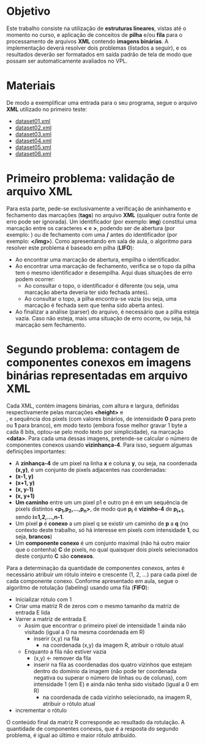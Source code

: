 # Objetivo

Este trabalho consiste na utilização de **estruturas lineares**, vistas até o momento no curso, e aplicação de conceitos de 
**pilha** e/ou **fila** para o processamento de arquivos **XML** contendo **imagens binárias**. A implementação deverá 
resolver dois problemas (listados a seguir), e os resultados deverão ser formatados em saída padrão de tela de modo que 
possam ser automaticamente avaliados no VPL.

# Materiais

De modo a exemplificar uma entrada para o seu programa, segue o arquivo **XML** utilizado no primeiro teste:

- [dataset01.xml](https://moodle.ufsc.br/pluginfile.php/2735418/mod_resource/content/1/dataset01.xml)
- [dataset02.xml](https://moodle.ufsc.br/pluginfile.php/2753879/mod_resource/content/2/dataset02.xml)
- [dataset03.xml](https://moodle.ufsc.br/pluginfile.php/2753881/mod_resource/content/2/dataset03.xml)
- [dataset04.xml](https://moodle.ufsc.br/pluginfile.php/2753881/mod_resource/content/2/dataset04.xml)
- [dataset05.xml](https://moodle.ufsc.br/pluginfile.php/2753881/mod_resource/content/2/dataset05.xml)
- [dataset06.xml](https://moodle.ufsc.br/pluginfile.php/2753881/mod_resource/content/2/dataset06.xml)

# Primeiro problema: validação de arquivo XML

Para esta parte, pede-se exclusivamente a verificação de aninhamento e fechamento das marcações (**tags**) no arquivo **XML** (qualquer outra fonte de erro pode ser ignorada). Um identificador (por exemplo: **img**) constitui uma marcação entre os caracteres **<** e **>**, podendo ser de abertura (por exemplo: **<img>**) ou de fechamento com uma **/** antes do identificador (por exemplo: **\</img>**). Como apresentando em sala de aula, o algoritmo para resolver este problema é baseado em pilha (**LIFO**):

- Ao encontrar uma marcação de abertura, empilha o identificador.
- Ao encontrar uma marcação de fechamento, verifica se o topo da pilha tem o mesmo identificador e desempilha. Aqui duas situações de erro podem ocorrer:
  - Ao consultar o topo, o identificador é diferente (ou seja, uma marcação aberta deveria ter sido fechada antes).
  - Ao consultar o topo, a pilha encontra-se vazia (ou seja, uma marcação é fechada sem que tenha sido aberta antes).
- Ao finalizar a análise (parser) do arquivo, é necessário que a pilha esteja vazia. Caso não esteja, mais uma situação de erro ocorre, ou seja, há marcação sem fechamento.

# Segundo problema: contagem de componentes conexos em imagens binárias representadas em arquivo XML

Cada XML, contém imagens binárias, com altura e largura, definidas respectivamente pelas marcações **\<height>** e **\
<width>**, e sequência dos pixels (com valores binários, de intensidade **0** para preto ou **1** para branco), em modo texto 
(embora fosse melhor gravar 1 byte a cada 8 bits, optou-se pelo modo texto por simplicidade), na marcação **\<data>**. Para 
cada uma dessas imagens, pretende-se calcular o número de componentes conexos usando **vizinhança-4**. Para isso, seguem 
algumas definições importantes:

- A **zinhança-4** de um pixel na linha **x** e coluna **y**, ou seja, na coordenada **(x,y)**, é um conjunto de pixels adjacentes nas coordenadas:
- **(x-1, y)**
- **(x+1, y)**
- **(x, y-1)**
- **(x, y+1)**
- **Um caminho** entre um um pixel p1 e outro pn é em um sequência de pixels distintos **<p<sub>1</sub>,p<sub>2</sub>,...,p<sub>n</sub>>**, de modo que **p<sub>i</sub>** é **vizinho-4** de **p<sub>i+1</sub>**, 
sendo **i=1,2,...,n-1**.
- Um pixel **p** é **conexo** a um pixel q se existir um caminho de **p** a **q** (no contexto deste trabalho, só há interesse em pixels com intensidade **1**, ou seja, **brancos**)
- Um **componente conexo** é um conjunto maximal (não há outro maior que o contenha) **C** de pixels, no qual quaisquer dois 
pixels selecionados deste conjunto **C** são **conexos**.

Para a determinação da quantidade de componentes conexos, antes é necessário atribuir um rótulo inteiro e crescente (1, 2, ...) para cada pixel de cada componente conexo. Conforme apresentado em aula, segue o algoritmo de rotulação (labeling) usando uma fila (**FIFO**):

- Inicializar rótulo com 1
- Criar uma matriz R de zeros com o mesmo tamanho da matriz de entrada E lida
- Varrer a matriz de entrada E
  - Assim que encontrar o primeiro pixel de intensidade 1 ainda não visitado (igual a 0 na mesma coordenada em R)
    - inserir (x,y) na fila
      - na coordenada (x,y) da imagem R, atribuir o rótulo atual
  - Enquanto a fila não estiver vazia
    - (x,y) ← remover da fila
    - inserir na fila as coordenadas dos quatro vizinhos que estejam dentro do domínio da imagem (não pode ter coordenada negativa ou superar o número de linhas ou de colunas), com intensidade 1 (em E) e ainda não tenha sido visitado (igual a 0 em R)
      - na coordenada de cada vizinho selecionado, na imagem R, atribuir o rótulo atual
- incrementar o rótulo

O conteúdo final da matriz R corresponde ao resultado da rotulação. A quantidade de componentes conexos, que é a resposta do segundo problema, é igual ao último e maior rótulo atribuído.

